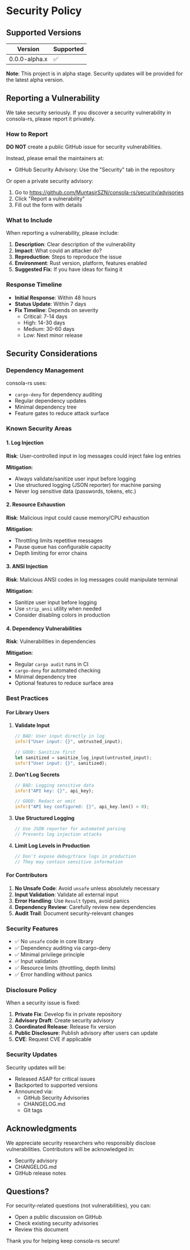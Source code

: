 # Security Policy

## Supported Versions

| Version | Supported          |
| ------- | ------------------ |
| 0.0.0-alpha.x | :white_check_mark: |

**Note**: This project is in alpha stage. Security updates will be provided for the latest alpha version.

## Reporting a Vulnerability

We take security seriously. If you discover a security vulnerability in consola-rs, please report it privately.

### How to Report

**DO NOT** create a public GitHub issue for security vulnerabilities.

Instead, please email the maintainers at:
- GitHub Security Advisory: Use the "Security" tab in the repository

Or open a private security advisory:
1. Go to https://github.com/MuntasirSZN/consola-rs/security/advisories
2. Click "Report a vulnerability"
3. Fill out the form with details

### What to Include

When reporting a vulnerability, please include:

1. **Description**: Clear description of the vulnerability
2. **Impact**: What could an attacker do?
3. **Reproduction**: Steps to reproduce the issue
4. **Environment**: Rust version, platform, features enabled
5. **Suggested Fix**: If you have ideas for fixing it

### Response Timeline

- **Initial Response**: Within 48 hours
- **Status Update**: Within 7 days
- **Fix Timeline**: Depends on severity
  - Critical: 7-14 days
  - High: 14-30 days
  - Medium: 30-60 days
  - Low: Next minor release

## Security Considerations

### Dependency Management

consola-rs uses:
- `cargo-deny` for dependency auditing
- Regular dependency updates
- Minimal dependency tree
- Feature gates to reduce attack surface

### Known Security Areas

#### 1. Log Injection

**Risk**: User-controlled input in log messages could inject fake log entries

**Mitigation**: 
- Always validate/sanitize user input before logging
- Use structured logging (JSON reporter) for machine parsing
- Never log sensitive data (passwords, tokens, etc.)

#### 2. Resource Exhaustion

**Risk**: Malicious input could cause memory/CPU exhaustion

**Mitigation**:
- Throttling limits repetitive messages
- Pause queue has configurable capacity
- Depth limiting for error chains

#### 3. ANSI Injection

**Risk**: Malicious ANSI codes in log messages could manipulate terminal

**Mitigation**:
- Sanitize user input before logging
- Use `strip_ansi` utility when needed
- Consider disabling colors in production

#### 4. Dependency Vulnerabilities

**Risk**: Vulnerabilities in dependencies

**Mitigation**:
- Regular `cargo audit` runs in CI
- `cargo-deny` for automated checking
- Minimal dependency tree
- Optional features to reduce surface area

### Best Practices

#### For Library Users

1. **Validate Input**
   ```rust
   // BAD: User input directly in log
   info!("User input: {}", untrusted_input);
   
   // GOOD: Sanitize first
   let sanitized = sanitize_log_input(untrusted_input);
   info!("User input: {}", sanitized);
   ```

2. **Don't Log Secrets**
   ```rust
   // BAD: Logging sensitive data
   info!("API key: {}", api_key);
   
   // GOOD: Redact or omit
   info!("API key configured: {}", api_key.len() > 0);
   ```

3. **Use Structured Logging**
   ```rust
   // Use JSON reporter for automated parsing
   // Prevents log injection attacks
   ```

4. **Limit Log Levels in Production**
   ```rust
   // Don't expose debug/trace logs in production
   // They may contain sensitive information
   ```

#### For Contributors

1. **No Unsafe Code**: Avoid `unsafe` unless absolutely necessary
2. **Input Validation**: Validate all external input
3. **Error Handling**: Use `Result` types, avoid panics
4. **Dependency Review**: Carefully review new dependencies
5. **Audit Trail**: Document security-relevant changes

### Security Features

- ✅ No `unsafe` code in core library
- ✅ Dependency auditing via cargo-deny
- ✅ Minimal privilege principle
- ✅ Input validation
- ✅ Resource limits (throttling, depth limits)
- ✅ Error handling without panics

### Disclosure Policy

When a security issue is fixed:

1. **Private Fix**: Develop fix in private repository
2. **Advisory Draft**: Create security advisory
3. **Coordinated Release**: Release fix version
4. **Public Disclosure**: Publish advisory after users can update
5. **CVE**: Request CVE if applicable

### Security Updates

Security updates will be:
- Released ASAP for critical issues
- Backported to supported versions
- Announced via:
  - GitHub Security Advisories
  - CHANGELOG.md
  - Git tags

## Acknowledgments

We appreciate security researchers who responsibly disclose vulnerabilities. Contributors will be acknowledged in:
- Security advisory
- CHANGELOG.md
- GitHub release notes

## Questions?

For security-related questions (not vulnerabilities), you can:
- Open a public discussion on GitHub
- Check existing security advisories
- Review this document

Thank you for helping keep consola-rs secure!
